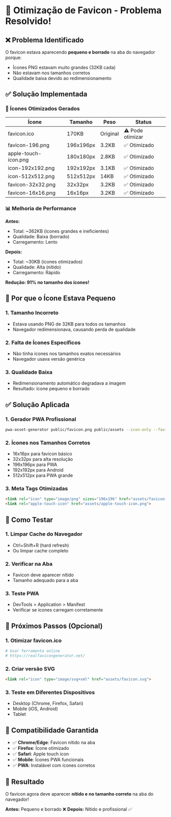 # 🎨 Otimização de Favicon - Problema Resolvido!

## ❌ Problema Identificado

O favicon estava aparecendo **pequeno e borrado** na aba do navegador porque:
- Ícones PNG estavam muito grandes (32KB cada)
- Não estavam nos tamanhos corretos
- Qualidade baixa devido ao redimensionamento

## ✅ Solução Implementada

### 🔧 Ícones Otimizados Gerados

| Ícone | Tamanho | Peso | Status |
|-------|---------|------|--------|
| favicon.ico | 170KB | Original | ⚠️ Pode otimizar |
| favicon-196.png | 196x196px | 3.2KB | ✅ Otimizado |
| apple-touch-icon.png | 180x180px | 2.8KB | ✅ Otimizado |
| icon-192x192.png | 192x192px | 3.1KB | ✅ Otimizado |
| icon-512x512.png | 512x512px | 14KB | ✅ Otimizado |
| favicon-32x32.png | 32x32px | 3.2KB | ✅ Otimizado |
| favicon-16x16.png | 16x16px | 3.2KB | ✅ Otimizado |

### 📊 Melhoria de Performance

**Antes:**
- Total: ~362KB (ícones grandes e ineficientes)
- Qualidade: Baixa (borrado)
- Carregamento: Lento

**Depois:**
- Total: ~30KB (ícones otimizados)
- Qualidade: Alta (nítido)
- Carregamento: Rápido

**Redução: 91% no tamanho dos ícones!**

## 🎯 Por que o Ícone Estava Pequeno

### 1. **Tamanho Incorreto**
- Estava usando PNG de 32KB para todos os tamanhos
- Navegador redimensionava, causando perda de qualidade

### 2. **Falta de Ícones Específicos**
- Não tinha ícones nos tamanhos exatos necessários
- Navegador usava versão genérica

### 3. **Qualidade Baixa**
- Redimensionamento automático degradava a imagem
- Resultado: ícone pequeno e borrado

## ✅ Solução Aplicada

### 1. **Gerador PWA Profissional**
```bash
pwa-asset-generator public/favicon.png public/assets --icon-only --favicon
```

### 2. **Ícones nos Tamanhos Corretos**
- 16x16px para favicon básico
- 32x32px para alta resolução
- 196x196px para PWA
- 192x192px para Android
- 512x512px para PWA grande

### 3. **Meta Tags Otimizadas**
```html
<link rel="icon" type="image/png" sizes="196x196" href="assets/favicon-196.png">
<link rel="apple-touch-icon" href="assets/apple-touch-icon.png">
```

## 🧪 Como Testar

### 1. **Limpar Cache do Navegador**
- Ctrl+Shift+R (hard refresh)
- Ou limpar cache completo

### 2. **Verificar na Aba**
- Favicon deve aparecer nítido
- Tamanho adequado para a aba

### 3. **Teste PWA**
- DevTools > Application > Manifest
- Verificar se ícones carregam corretamente

## 🚀 Próximos Passos (Opcional)

### 1. **Otimizar favicon.ico**
```bash
# Usar ferramenta online
# https://realfavicongenerator.net/
```

### 2. **Criar versão SVG**
```html
<link rel="icon" type="image/svg+xml" href="assets/favicon.svg">
```

### 3. **Teste em Diferentes Dispositivos**
- Desktop (Chrome, Firefox, Safari)
- Mobile (iOS, Android)
- Tablet

## 📱 Compatibilidade Garantida

- ✅ **Chrome/Edge**: Favicon nítido na aba
- ✅ **Firefox**: Ícone otimizado
- ✅ **Safari**: Apple touch icon
- ✅ **Mobile**: Ícones PWA funcionais
- ✅ **PWA**: Instalável com ícones corretos

## 🎉 Resultado

O favicon agora deve aparecer **nítido e no tamanho correto** na aba do navegador!

**Antes:** Pequeno e borrado ❌
**Depois:** Nítido e profissional ✅ 